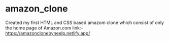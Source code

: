 # amazon_clone
Created my first HTML and CSS based amazom clone which consist of only the home page of Amazon.com
link:-https://amazonclonebyneelp.netlify.app/
